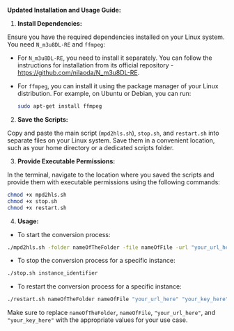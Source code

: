 **Updated Installation and Usage Guide:**

1. **Install Dependencies:**

Ensure you have the required dependencies installed on your Linux system. You need `N_m3u8DL-RE` and `ffmpeg`:

- For `N_m3u8DL-RE`, you need to install it separately. You can follow the instructions for installation from its official repository - https://github.com/nilaoda/N_m3u8DL-RE.

- For `ffmpeg`, you can install it using the package manager of your Linux distribution. For example, on Ubuntu or Debian, you can run:



  ```bash
  sudo apt-get install ffmpeg
  ```

2. **Save the Scripts:**

Copy and paste the main script (`mpd2hls.sh`), `stop.sh`, and `restart.sh` into separate files on your Linux system. Save them in a convenient location, such as your home directory or a dedicated scripts folder.

3. **Provide Executable Permissions:**

In the terminal, navigate to the location where you saved the scripts and provide them with executable permissions using the following commands:

```bash
chmod +x mpd2hls.sh
chmod +x stop.sh
chmod +x restart.sh
```

4. **Usage:**

- To start the conversion process:

```bash
./mpd2hls.sh -folder nameOfTheFolder -file nameOfFile -url "your_url_here" -key "your_key_here"
```

- To stop the conversion process for a specific instance:

```bash
./stop.sh instance_identifier
```

- To restart the conversion process for a specific instance:

```bash
./restart.sh nameOfTheFolder nameOfFile "your_url_here" "your_key_here"
```

Make sure to replace `nameOfTheFolder`, `nameOfFile`, `"your_url_here"`, and `"your_key_here"` with the appropriate values for your use case.
